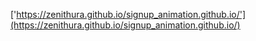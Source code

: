 ['https://zenithura.github.io/signup_animation.github.io/'](https://zenithura.github.io/signup_animation.github.io/)
